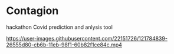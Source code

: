 # Contagion
hackathon Covid prediction and anlysis tool


https://user-images.githubusercontent.com/22151726/121784839-26555d80-cb6b-11eb-98f1-60b82f1ce84c.mp4


